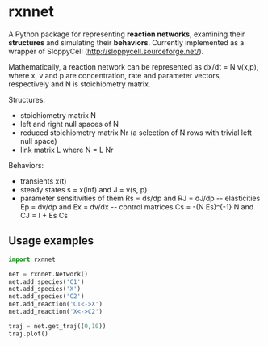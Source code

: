 # rxnnet

A Python package for representing **reaction networks**, examining their **structures** and simulating their **behaviors**. Currently implemented as a wrapper of SloppyCell (http://sloppycell.sourceforge.net/). 

Mathematically, a reaction network can be represented as dx/dt = N v(x,p), where x, v and p are concentration, rate and parameter vectors, respectively and N is stoichiometry matrix. 

Structures:
- stoichiometry matrix N
- left and right null spaces of N
- reduced stoichiometry matrix Nr (a selection of N rows with trivial left null space)
- link matrix L where N = L Nr

Behaviors:
- transients x(t)
- steady states s = x(inf) and J = v(s, p)
- parameter sensitivities of them Rs = ds/dp and RJ = dJ/dp 
-- elasticities Ep = dv/dp and Ex = dv/dx 
-- control matrices Cs = -(N Es)^{-1} N and CJ = I + Es Cs

<!---
Why a wrapper of SloppyCell: 
    - Coding styles
    - Extra functionalities such as steady states and mca

What rxnnet can do:
     - make networks
     - encode rate laws
     - network structures
     - simulate networks
     - get steady states
     - mca
-->

## Usage examples

```python
import rxnnet

net = rxnnet.Network()
net.add_species('C1')
net.add_species('X')
net.add_species('C2')
net.add_reaction('C1<->X')
net.add_reaction('X<->C2')

traj = net.get_traj((0,10))
traj.plot()
```

